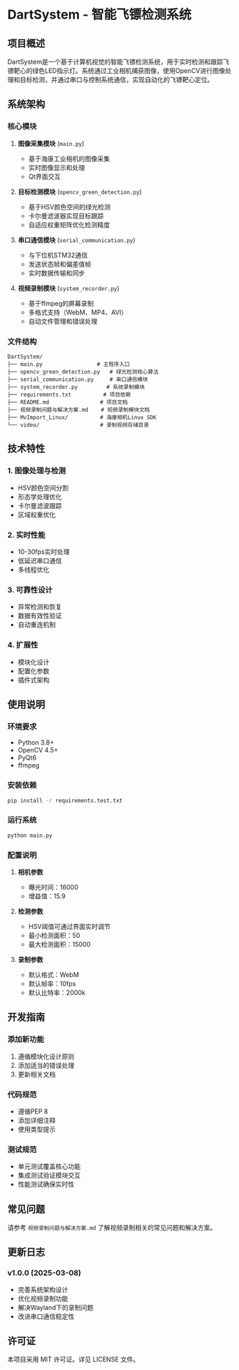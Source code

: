 # DartSystem - 智能飞镖检测系统

## 项目概述

DartSystem是一个基于计算机视觉的智能飞镖检测系统，用于实时检测和跟踪飞镖靶心的绿色LED指示灯。系统通过工业相机捕获图像，使用OpenCV进行图像处理和目标检测，并通过串口与控制系统通信，实现自动化的飞镖靶心定位。

## 系统架构

### 核心模块

1. **图像采集模块** (`main.py`)
   - 基于海康工业相机的图像采集
   - 实时图像显示和处理
   - Qt界面交互

2. **目标检测模块** (`opencv_green_detection.py`)
   - 基于HSV颜色空间的绿光检测
   - 卡尔曼滤波器实现目标跟踪
   - 自适应权重矩阵优化检测精度

3. **串口通信模块** (`serial_communication.py`)
   - 与下位机STM32通信
   - 发送状态帧和偏差值帧
   - 实时数据传输和同步

4. **视频录制模块** (`system_recorder.py`)
   - 基于ffmpeg的屏幕录制
   - 多格式支持（WebM、MP4、AVI）
   - 自动文件管理和错误处理

### 文件结构

```
DartSystem/
├── main.py                 # 主程序入口
├── opencv_green_detection.py   # 绿光检测核心算法
├── serial_communication.py     # 串口通信模块
├── system_recorder.py         # 系统录制模块
├── requirements.txt          # 项目依赖
├── README.md                # 项目文档
├── 视频录制问题与解决方案.md    # 视频录制模块文档
├── MvImport_Linux/          # 海康相机Linux SDK
└── video/                   # 录制视频存储目录
```

## 技术特性

### 1. 图像处理与检测
- HSV颜色空间分割
- 形态学处理优化
- 卡尔曼滤波跟踪
- 区域权重优化

### 2. 实时性能
- 10-30fps实时处理
- 低延迟串口通信
- 多线程优化

### 3. 可靠性设计
- 异常检测和恢复
- 数据有效性验证
- 自动重连机制

### 4. 扩展性
- 模块化设计
- 配置化参数
- 插件式架构

## 使用说明

### 环境要求
- Python 3.8+
- OpenCV 4.5+
- PyQt6
- ffmpeg

### 安装依赖
```bash
pip install -r requirements.test.txt
```

### 运行系统
```bash
python main.py
```

### 配置说明
1. **相机参数**
   - 曝光时间：16000
   - 增益值：15.9

2. **检测参数**
   - HSV阈值可通过界面实时调节
   - 最小检测面积：50
   - 最大检测面积：15000

3. **录制参数**
   - 默认格式：WebM
   - 默认帧率：10fps
   - 默认比特率：2000k

## 开发指南

### 添加新功能
1. 遵循模块化设计原则
2. 添加适当的错误处理
3. 更新相关文档

### 代码规范
- 遵循PEP 8
- 添加详细注释
- 使用类型提示

### 测试规范
- 单元测试覆盖核心功能
- 集成测试验证模块交互
- 性能测试确保实时性

## 常见问题

请参考 `视频录制问题与解决方案.md` 了解视频录制相关的常见问题和解决方案。

## 更新日志

### v1.0.0 (2025-03-08)
- 完善系统架构设计
- 优化视频录制功能
- 解决Wayland下的录制问题
- 改进串口通信稳定性

## 许可证

本项目采用 MIT 许可证。详见 LICENSE 文件。

